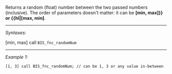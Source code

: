 Returns a random (float) number between the two passed numbers (inclusive). The order of parameters doesn't matter: it can be **[min, max]}} or {{hl|[max, min]**.


---
*Syntaxes:*

[min, max] call `BIS_fnc_randomNum`

---
*Example 1:*

```sqf
[1, 3] call BIS_fnc_randomNum; // can be 1, 3 or any value in-between
```